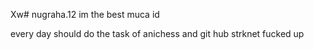 Xw# nugraha.12 
im the best
muca id

every day should do the task of anichess and git hub
strknet fucked up
